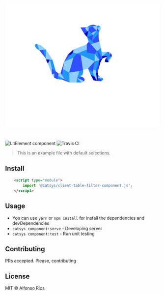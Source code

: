 ![client-table-filter-component screenshot](client-table-filter-component.svg)
# <client-table-filter-component>

![LitElement component](https://img.shields.io/badge/litElement-component-blue.svg)
![Travis CI](https://travis-ci.org/github_username/client-table-filter-component.svg?branch=master)

> This is an example file with default selections.

## Install

```html
    <script type="module">
        import '@catsys/client-table-filter-component.js';
    </script>
```

## Usage

- You can use `yarn` or `npm install` for install the dependencies and devDependencies
- `catsys component:serve` - Developing server
- `catsys component:test` - Run unit testing

## Contributing

PRs accepted. Please, contributing

## License

MIT © Alfonso Ríos
